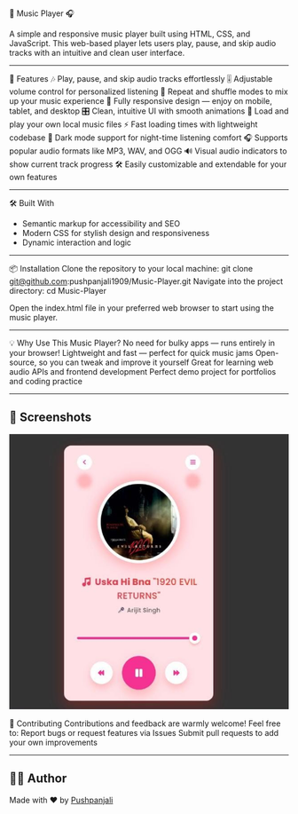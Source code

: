 

🎵 Music Player 🎧

A simple and responsive music player built using HTML, CSS, and JavaScript. This web-based player lets users play, pause, and skip audio tracks with an intuitive and clean user interface.
_____________________________________________________________________________________________________________________________________________________________________________________________________________________
🚀 Features
🎶 Play, pause, and skip audio tracks effortlessly
🎚️ Adjustable volume control for personalized listening
🔁 Repeat and shuffle modes to mix up your music experience
🎨 Fully responsive design — enjoy on mobile, tablet, and desktop
🎛️ Clean, intuitive UI with smooth animations
📂 Load and play your own local music files
⚡ Fast loading times with lightweight codebase
🌙 Dark mode support for night-time listening comfort
🎧 Supports popular audio formats like MP3, WAV, and OGG
🔊 Visual audio indicators to show current track progress
🛠️ Easily customizable and extendable for your own features
_____________________________________________________________________________________________________________________________________________________________________________________________________________________
🛠️ Built With
- Semantic markup for accessibility and SEO
- Modern CSS for stylish design and responsiveness
- Dynamic interaction and logic
_____________________________________________________________________________________________________________________________________________________________________________________________________________________
📦 Installation
Clone the repository to your local machine:
git clone git@github.com:pushpanjali1909/Music-Player.git
Navigate into the project directory:
cd Music-Player


Open the index.html file in your preferred web browser to start using the music player.
_____________________________________________________________________________________________________________________________________________________________________________________________________________________
💡 Why Use This Music Player?
No need for bulky apps — runs entirely in your browser!
Lightweight and fast — perfect for quick music jams
Open-source, so you can tweak and improve it yourself
Great for learning web audio APIs and frontend development
Perfect demo project for portfolios and coding practice
_____________________________________________________________________________________________________________________________________________________________________________________________________________________

## 📸 Screenshots
![Music Player Interface](screenshot.jpg)


🤝 Contributing
Contributions and feedback are warmly welcome!
Feel free to:
Report bugs or request features via Issues
Submit pull requests to add your own improvements
_____________________________________________________________________________________________________________________________________________________________________________________________________________________

## 🙋‍♀️ Author
Made with ❤️ by [Pushpanjali](https://github.com/pushpanjali1909) 



